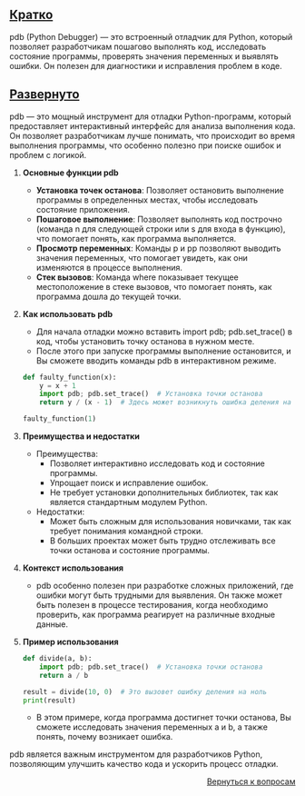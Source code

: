 ## <u>Кратко</u>

pdb (Python Debugger) — это встроенный отладчик для Python, который позволяет разработчикам пошагово выполнять код,
исследовать состояние программы, проверять значения переменных и выявлять ошибки. Он полезен для диагностики и
исправления проблем в коде.

## <u>Развернуто</u>

pdb — это мощный инструмент для отладки Python-программ, который предоставляет интерактивный интерфейс для анализа
выполнения кода. Он позволяет разработчикам лучше понимать, что происходит во время выполнения программы, что особенно
полезно при поиске ошибок и проблем с логикой.

1. **Основные функции pdb**
    - **Установка точек останова**: Позволяет остановить выполнение программы в определенных местах, чтобы исследовать
      состояние приложения.
    - **Пошаговое выполнение**: Позволяет выполнять код построчно (команда n для следующей строки или s для входа в
      функцию), что помогает понять, как программа выполняется.
    - **Просмотр переменных**: Команды p и pp позволяют выводить значения переменных, что помогает увидеть, как они
      изменяются в процессе выполнения.
    - **Стек вызовов**: Команда where показывает текущее местоположение в стеке вызовов, что помогает понять, как
      программа дошла до текущей точки.

2. **Как использовать pdb**
    - Для начала отладки можно вставить import pdb; pdb.set_trace() в код, чтобы установить точку останова в нужном
      месте.
    - После этого при запуске программы выполнение остановится, и Вы сможете вводить команды pdb в интерактивном режиме.
    ```Python
    def faulty_function(x):
        y = x + 1
        import pdb; pdb.set_trace()  # Установка точки останова
        return y / (x - 1)  # Здесь может возникнуть ошибка деления на ноль

    faulty_function(1)
    ```

3. **Преимущества и недостатки**
    - Преимущества:
        - Позволяет интерактивно исследовать код и состояние программы.
        - Упрощает поиск и исправление ошибок.
        - Не требует установки дополнительных библиотек, так как является стандартным модулем Python.
    - Недостатки:
        - Может быть сложным для использования новичками, так как требует понимания командной строки.
        - В больших проектах может быть трудно отслеживать все точки останова и состояние программы.

4. **Контекст использования**
    - pdb особенно полезен при разработке сложных приложений, где ошибки могут быть трудными для выявления. Он также
      может быть полезен в процессе тестирования, когда необходимо проверить, как программа реагирует на различные
      входные данные.

5. **Пример использования**
    ```Python
    def divide(a, b):
        import pdb; pdb.set_trace()  # Установка точки останова
        return a / b

    result = divide(10, 0)  # Это вызовет ошибку деления на ноль
    print(result)
    ```
    - В этом примере, когда программа достигнет точки останова, Вы сможете исследовать значения переменных a и b,
      а также понять, почему возникает ошибка.

pdb является важным инструментом для разработчиков Python, позволяющим улучшить качество кода и ускорить процесс
отладки.

<div align="right">

[Вернуться к вопросам](../Вопросы.md)

</div>
